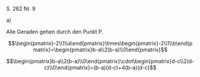 S. 262 Nr. 9

a)

Alle Geraden gehen durch den Punkt P.



$$\begin{pmatrix}-2\\1\\a\end{pmatrix}\times\begin{pmatrix}-2\\1\\b\end{pmatrix}=\begin{pmatrix}b-a\\2(b-a)\\0\end{pmatrix}$$


$$\begin{pmatrix}b-a\\2(b-a)\\0\end{pmatrix}\cdot\begin{pmatrix}d-c\\2(d-c)\\0\end{pmatrix}=(b-a)(d-c)+4(b-a)(d-c)$$